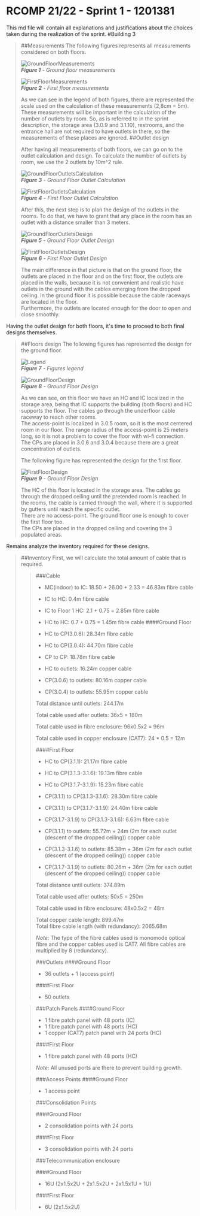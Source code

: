 RCOMP 21/22 - Sprint 1 - 1201381
===========================================

This md file will contain all explanations and justifications about the choices taken during the realization of the sprint.
#Building 3

> ##Measurements
> The following figures represents all measurements considered on both floors.
> 
> ![GroundFloorMeasurements](Figures/MeasurementsGroundFloor.PNG)<br>
_**Figure 1** - Ground floor measurements_
>
> ![FirstFloorMeasurements](Figures/MeasurementsFirstFloor.PNG)<br>
_**Figure 2** - First floor measurements_
> 
> As we can see in the legend of both figures, there are represented the scale used on the calculation of these measurements (2,8cm = 5m).<br />
> These measurements will be important in the calculation of the number of outlets by room. So, as is referred to in the sprint description, the storage area (3.0.9 and 3.1.10), restrooms, and the entrance hall are not required to have outlets in there, so the measurements of these places are ignored.
> ##Outlet design
> 
> After having all measurements of both floors, we can go on to the outlet calculation and design. To calculate the number of outlets by room, we use the 2 outlets by 10m^2 rule.
> 
> ![GroundFloorOutletsCalculation](Figures/GroundFloorOutletCalculation.PNG)<br>
_**Figure 3** - Ground Floor Outlet Calculation_
> 
> ![FirstFloorOutletsCalculation](Figures/FirstFloorOutletCalculation.PNG)<br>
_**Figure 4** - First Floor Outlet Calculation_
> 
> After this, the next step is to plan the design of the outlets in the rooms. To do that, we have to grant that any place in the room has an outlet with a distance smaller than 3 meters.
> 
> ![GroundFloorOutletsDesign](Figures/GroundFloorOutletDesign.PNG)<br>
_**Figure 5** - Ground Floor Outlet Design_
>
> ![FirstFloorOutletsDesign](Figures/FirstFloorOutletDesign.PNG)<br>
_**Figure 6** - First Floor Outlet Design_
> 
> The main difference in that picture is that on the ground floor, the outlets are placed in the floor and on the first floor, the outlets are placed in the walls, because it is not convenient and realistic have outlets in the ground with the cables emerging from the dropped ceiling. In the ground floor it is possible because the cable raceways are located in the floor.<br>
> Furthermore, the outlets are located enough for the door to open and close smoothly.

Having the outlet design for both floors, it's time to proceed to both final designs themselves.

> ##Floors design
> The following figures has represented the design for the ground floor.
> 
> ![Legend](Figures/Legend.png)<br>
_**Figure 7** - Figures legend_
> 
> ![GroundFloorDesign](Figures/GroundFloorDesign.PNG)<br>
_**Figure 8** - Ground Floor Design_
> 
> As we can see, on this floor we have an HC and IC localized in the storage area, being that IC supports the building (both floors) and HC supports the floor. The cables go through the underfloor cable raceway to reach other rooms.<br>
> The access-point is localized in 3.0.5 room, so it is the most centered room in our floor. The range radius of the access-point is 25 meters long, so it is not a problem to cover the floor with wi-fi connection.<br>
> The CPs are placed in 3.0.6 and 3.0.4 because there are a great concentration of outlets.<br>
> 
> The following figure has represented the design for the first floor.
>
> ![FirstFloorDesign](Figures/FirstFloorDesign.PNG)<br>
_**Figure 9** - Ground Floor Design_
>
> The HC of this floor is located in the storage area. The cables go through the dropped ceiling until the pretended room is reached. In the rooms, the cable is carried through the wall, where it is supported by gutters until reach the specific outlet.<br>
> There are no access-point. The ground floor one is enough to cover the first floor too.<br>
> The CPs are placed in the dropped ceiling and covering the 3 populated areas.<br>


Remains analyze the inventory required for these designs.

> ##Inventory
> First, we will calculate the total amount of cable that is required.
> 
>> ###Cable
>> * MC(indoor) to IC: 18.50 + 26.00 + 2.33 = 46.83m fibre cable
>> 
>> * IC to HC: 0.4m fibre cable
>>
>> * IC to Floor 1 HC: 2.1 + 0.75 = 2.85m fibre cable
>>
>> * HC to HC: 0.7 + 0.75 = 1.45m fibre cable
>>####Ground Floor
>>
>> * HC to CP(3.0.6): 28.34m fibre cable
>>
>> * HC to CP(3.0.4): 44.70m fibre cable
>>
>> * CP to CP: 18.78m fibre cable
>>
>> * HC to outlets: 16.24m copper cable
>>
>> * CP(3.0.6) to outlets: 80.16m copper cable
>>
>> * CP(3.0.4) to outlets: 55.95m copper cable
>>
>>  Total distance until outlets: 244.17m
>>
>>  Total cable used after outlets: 36x5 = 180m
>>
>>  Total cable used in fibre enclosure: 96x0.5x2 = 96m
>>
>>  Total cable used in copper enclosure (CAT7): 24 * 0.5 = 12m
>>
>>####First Floor
>>
>> * HC to CP(3.1.1): 21.17m fibre cable
>>
>> * HC to CP(3.1.3-3.1.6): 19.13m fibre cable
>>
>> * HC to CP(3.1.7-3.1.9): 15.23m fibre cable
>>
>> * CP(3.1.1) to CP(3.1.3-3.1.6): 28.30m fibre cable
>>
>> * CP(3.1.1) to CP(3.1.7-3.1.9): 24.40m fibre cable
>>
>> * CP(3.1.7-3.1.9) to CP(3.1.3-3.1.6): 6.63m fibre cable
>>
>> * CP(3.1.1) to outlets: 55.72m + 24m (2m for each outlet (descent of the dropped ceiling)) copper cable
>>
>> * CP(3.1.3-3.1.6) to outlets: 85.38m + 36m (2m for each outlet (descent of the dropped ceiling)) copper cable
>>
>> * CP(3.1.7-3.1.9) to outlets: 80.26m + 36m (2m for each outlet (descent of the dropped ceiling)) copper cable
>>
>>  Total distance until outlets: 374.89m
>>
>>  Total cable used after outlets: 50x5 = 250m
>>
>>  Total cable used in fibre enclosure: 48x0.5x2 = 48m
>>
>> Total copper cable length: 899.47m<br>
>> Total fibre cable length (with redundancy): 2065.68m
>>
>> *Note*: The type of the fibre cables used is monomode optical fibre and the copper cables used is CAT7.
>> All fibre cables are multiplied by 8 (redundancy).
>
>> ###Outlets
>>####Ground Floor
>>
>>  * 36 outlets + 1 (access point)
>>
>>####First Floor
>>
>> * 50 outlets
>
>>###Patch Panels
>>####Ground Floor
>>
>>  * 1 fibre patch panel with 48 ports (IC)
>>  * 1 fibre patch panel with 48 ports (HC)
>>  * 1 copper (CAT7) patch panel with 24 ports (HC)
>>
>>####First Floor
>>
>>  * 1 fibre patch panel with 48 ports (HC)
>>
>> *Note*: All unused ports are there to prevent building growth.
> 
>>###Access Points
>>####Ground Floor
>>
>>  * 1 access point
>
>>###Consolidation Points
>>
>>####Ground Floor
>>
>>  * 2 consolidation points with 24 ports
>>
>>####First Floor
>>
>>  * 3 consolidation points with 24 ports
> 
>>###Telecommunication enclosure
>>
>>####Ground Floor
>>
>> * 16U (2x1.5x2U + 2x1.5x2U + 2x1.5x1U + 1U)
>>
>>####First Floor
>>
>> * 6U (2x1.5x2U)